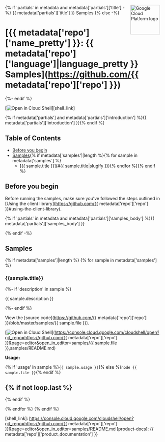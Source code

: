 [//]: # "This README.md file is auto-generated, all changes to this file will be lost."
[//]: # "To regenerate it, use `python -m synthtool`."
<img src="https://avatars2.githubusercontent.com/u/2810941?v=3&s=96" alt="Google Cloud Platform logo" title="Google Cloud Platform" align="right" height="96" width="96"/>

{% if 'partials' in metadata and metadata['partials']['title'] -%}
{{ metadata['partials']['title'] }} Samples
{% else -%}
# [{{ metadata['repo']['name_pretty'] }}: {{ metadata['repo']['language']|language_pretty }} Samples](https://github.com/{{ metadata['repo']['repo'] }})
{%- endif %}

[![Open in Cloud Shell][shell_img]][shell_link]

{% if metadata['partials'] and metadata['partials']['introduction'] %}{{ metadata['partials']['introduction'] }}{% endif %}

## Table of Contents

* [Before you begin](#before-you-begin)
* [Samples](#samples){% if metadata['samples']|length %}{% for sample in metadata['samples'] %}
  * [{{ sample.title }}](#{{ sample.title|slugify }}){% endfor %}{% endif %}

## Before you begin

Before running the samples, make sure you've followed the steps outlined in
[Using the client library](https://github.com/{{ metadata['repo']['repo']  }}#using-the-client-library).

{% if 'partials' in metadata and metadata['partials']['samples_body'] %}{{ metadata['partials']['samples_body'] }}

{% endif -%}

## Samples
{% if metadata['samples']|length %}
{% for sample in metadata['samples'] %}

### {{sample.title}}

{%- if 'description' in sample %}

{{ sample.description }}

{%- endif %}

View the [source code](https://github.com/{{ metadata['repo']['repo']  }}/blob/master/samples/{{ sample.file }}).

[![Open in Cloud Shell][shell_img]](https://console.cloud.google.com/cloudshell/open?git_repo=https://github.com/{{ metadata['repo']['repo']  }}&page=editor&open_in_editor=samples/{{ sample.file }},samples/README.md)

__Usage:__


{% if 'usage' in sample %}`{{ sample.usage }}`{% else %}`node {{ sample.file }}`{% endif %}

{% if not loop.last %}
-----
{% endif %}

{% endfor %}
{% endif %}

[shell_img]: https://gstatic.com/cloudssh/images/open-btn.png
[shell_link]: https://console.cloud.google.com/cloudshell/open?git_repo=https://github.com/{{ metadata['repo']['repo']  }}&page=editor&open_in_editor=samples/README.md
[product-docs]: {{ metadata['repo']['product_documentation'] }}